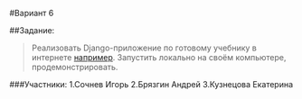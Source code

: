 #Вариант 6

##Задание:
>Реализовать Django-приложение по готовому учебнику в интернете [например](https://djbook.ru/index/). Запустить локально на своём компьютере, продемонстрировать.

###Участники:
1.Сочнев Игорь
2.Брязгин Андрей
3.Кузнецова Екатерина